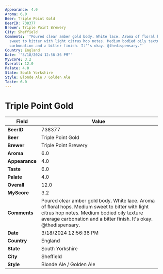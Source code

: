 ```yaml
---
Appearance: 4.0
Aroma: 6.0
Beer: Triple Point Gold
BeerID: 738377
Brewer: Triple Point Brewery
City: Sheffield
Comments: '"Poured clear amber gold body. White lace. Aroma of floral hops. Medium
  sweet to bitter with light citrus hop notes. Medium bodied oily texture average
  carbonation and a bitter finish. It''s okay. @thedispensary."'
Country: England
Date: '"3/18/2024 12:56:36 PM"'
MyScore: 3.2
Overall: 12.0
Palate: 4.0
State: South Yorkshire
Style: Blonde Ale / Golden Ale
Taste: 6.0
---
```


# Triple Point Gold

| Field         | Value |
|---------------|-------|
| **BeerID** | 738377 |
| **Beer** | Triple Point Gold |
| **Brewer** | Triple Point Brewery |
| **Aroma** | 6.0 |
| **Appearance** | 4.0 |
| **Taste** | 6.0 |
| **Palate** | 4.0 |
| **Overall** | 12.0 |
| **MyScore** | 3.2 |
| **Comments** | Poured clear amber gold body. White lace. Aroma of floral hops. Medium sweet to bitter with light citrus hop notes. Medium bodied oily texture average carbonation and a bitter finish. It's okay. @thedispensary. |
| **Date** | 3/18/2024 12:56:36 PM |
| **Country** | England |
| **State** | South Yorkshire |
| **City** | Sheffield |
| **Style** | Blonde Ale / Golden Ale |
